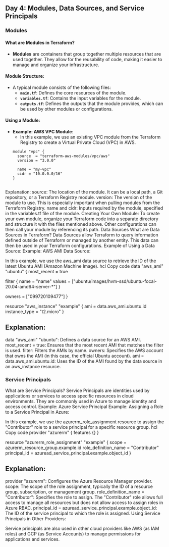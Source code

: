 ## Day 4: Modules, Data Sources, and Service Principals

### Modules

#### What are Modules in Terraform?
- **Modules** are containers that group together multiple resources that are used together. They allow for the reusability of code, making it easier to manage and organize your infrastructure.

#### Module Structure:
- A typical module consists of the following files:
  - **`main.tf`**: Defines the core resources of the module.
  - **`variables.tf`**: Contains the input variables for the module.
  - **`outputs.tf`**: Defines the outputs that the module provides, which can be used by other modules or configurations.

#### Using a Module:
- **Example: AWS VPC Module**:
  - In this example, we use an existing VPC module from the Terraform Registry to create a Virtual Private Cloud (VPC) in AWS.
  ```hcl
  module "vpc" {
    source  = "terraform-aws-modules/vpc/aws"
    version = "3.0.0"

    name = "my-vpc"
    cidr = "10.0.0.0/16"
  }


Explanation:
source: The location of the module. It can be a local path, a Git repository, or a Terraform Registry module.
version: The version of the module to use. This is especially important when pulling modules from the Terraform Registry.
name and cidr: Inputs required by the module, specified in the variables.tf file of the module.
Creating Your Own Module:
To create your own module, organize your Terraform code into a separate directory and structure it with the files mentioned above. Other configurations can then call your module by referencing its path.
Data Sources
What are Data Sources in Terraform?
Data Sources allow Terraform to query information defined outside of Terraform or managed by another entity. This data can then be used in your Terraform configurations.
Example of Using a Data Source:
Example: AWS AMI Data Source:

In this example, we use the aws_ami data source to retrieve the ID of the latest Ubuntu AMI (Amazon Machine Image).
hcl
Copy code
data "aws_ami" "ubuntu" {
  most_recent = true

  filter {
    name   = "name"
    values = ["ubuntu/images/hvm-ssd/ubuntu-focal-20.04-amd64-server-*"]
  }

  owners = ["099720109477"]
}

resource "aws_instance" "example" {
  ami           = data.aws_ami.ubuntu.id
  instance_type = "t2.micro"
}

## Explanation:

data "aws_ami" "ubuntu": Defines a data source for an AWS AMI.
most_recent = true: Ensures that the most recent AMI that matches the filter is used.
filter: Filters the AMIs by name.
owners: Specifies the AWS account that owns the AMI (in this case, the official Ubuntu account).
ami = data.aws_ami.ubuntu.id: Uses the ID of the AMI found by the data source in an aws_instance resource.

### Service Principals
What are Service Principals?
Service Principals are identities used by applications or services to access specific resources in cloud environments. They are commonly used in Azure to manage identity and access control.
Example: Azure Service Principal
Example: Assigning a Role to a Service Principal in Azure:

In this example, we use the azurerm_role_assignment resource to assign the "Contributor" role to a service principal for a specific resource group.
hcl
Copy code
provider "azurerm" {
  features {}
}

resource "azurerm_role_assignment" "example" {
  scope                = azurerm_resource_group.example.id
  role_definition_name = "Contributor"
  principal_id         = azuread_service_principal.example.object_id
}

## Explanation:

provider "azurerm": Configures the Azure Resource Manager provider.
scope: The scope of the role assignment, typically the ID of a resource group, subscription, or management group.
role_definition_name = "Contributor": Specifies the role to assign. The "Contributor" role allows full access to manage all resources but does not allow access to assign roles in Azure RBAC.
principal_id = azuread_service_principal.example.object_id: The ID of the service principal to which the role is assigned.
Using Service Principals in Other Providers:

Service principals are also used in other cloud providers like AWS (as IAM roles) and GCP (as Service Accounts) to manage permissions for applications and services.